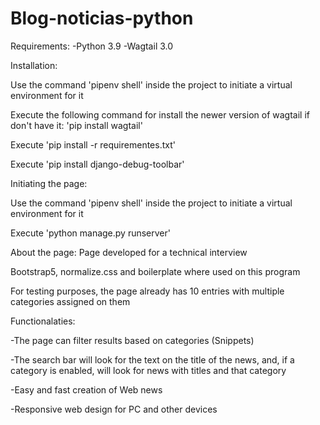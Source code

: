 # Blog-noticias-python
Requirements:
-Python 3.9
-Wagtail 3.0

Installation:

Use the command 'pipenv shell' inside the project to initiate a virtual environment for it

Execute the following command for install the newer version of wagtail if don't have it: 'pip install wagtail'

Execute 'pip install -r requirementes.txt'

Execute 'pip install django-debug-toolbar'


Initiating the page:

Use the command 'pipenv shell' inside the project to initiate a virtual environment for it

Execute 'python manage.py runserver'


About the page:
Page developed for a technical interview

Bootstrap5, normalize.css and boilerplate where used on this program

For testing purposes, the page already has 10 entries with multiple categories assigned on them

Functionalaties:

-The page can filter results based on categories (Snippets)

-The search bar will look for the text on the title of the news, and, if a category is enabled, will look for news with titles and that category

-Easy and fast creation of Web news

-Responsive web design for PC and other devices
